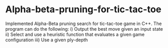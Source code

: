 # Alpha-beta-pruning-for-tic-tac-toe
  Implemented Alpha-Beta pruning search for tic-tac-toe game in C++. The program can do the following: 
  i) Output the best move given an input state 
  ii) Select and use a heuristic function that evaluates a given game configuration
  iii) Use a given ply-depth
  
